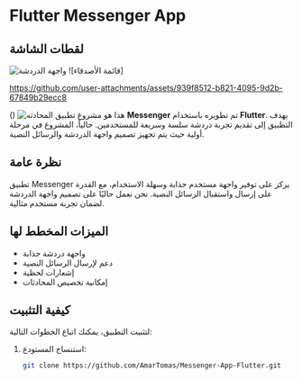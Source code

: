 # Flutter Messenger App
## لقطات الشاشة

![واجهة الدردشة](![home_srceen](https://github.com/user-attachments/assets/d04a339d-f0c4-4ffe-bfc3-9a5faec6221a)
)
![قائمة الأصدقاء]

https://github.com/user-attachments/assets/939f8512-b821-4095-9d2b-67849b29ecc8

()
![المحادثه](![chat_screen](https://github.com/user-attachments/assets/9b044a0b-bf4b-4944-a307-085716615d13)
)
هذا هو مشروع تطبيق **Messenger** تم تطويره باستخدام **Flutter**. يهدف التطبيق إلى تقديم تجربة دردشة سلسة وسريعة للمستخدمين. حالياً، المشروع في مرحلة أولية حيث يتم تجهيز تصميم واجهة الدردشة والرسائل النصية.

## نظرة عامة

تطبيق Messenger يركز على توفير واجهة مستخدم جذابة وسهلة الاستخدام، مع القدرة على إرسال واستقبال الرسائل النصية. نحن نعمل حاليًا على تصميم واجهة الدردشة لضمان تجربة مستخدم مثالية.

## الميزات المخطط لها

- واجهة دردشة جذابة
- دعم لإرسال الرسائل النصية
- إشعارات لحظية
- إمكانية تخصيص المحادثات

## كيفية التثبيت

لتثبيت التطبيق، يمكنك اتباع الخطوات التالية:

1. استنساخ المستودع:
   ```bash
   git clone https://github.com/AmarTomas/Messenger-App-Flutter.git
